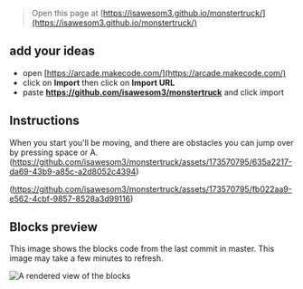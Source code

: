  


> Open this page at [https://isawesom3.github.io/monstertruck/](https://isawesom3.github.io/monstertruck/)
## add your ideas

* open [https://arcade.makecode.com/](https://arcade.makecode.com/)
* click on **Import** then click on **Import URL**
* paste **https://github.com/isawesom3/monstertruck** and click import

## Instructions

When you start you'll be moving, and there are obstacles you can jump over by pressing space or A.
(https://github.com/isawesom3/monstertruck/assets/173570795/635a2217-da69-43b9-a85c-a2d8052c4394)

(https://github.com/isawesom3/monstertruck/assets/173570795/fb022aa9-e562-4cbf-9857-8528a3d99116)


## Blocks preview

This image shows the blocks code from the last commit in master.
This image may take a few minutes to refresh.

![A rendered view of the blocks](https://github.com/isawesom3/monstertruck/raw/master/.github/makecode/blocks.png)


